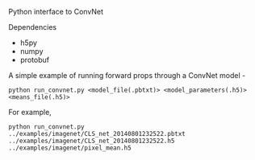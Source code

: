 Python interface to ConvNet

Dependencies
- h5py
- numpy
- protobuf

A simple example of running forward props through a ConvNet model -
```
python run_convnet.py <model_file(.pbtxt)> <model_parameters(.h5)> <means_file(.h5)>
```
For example,
```
python run_convnet.py ../examples/imagenet/CLS_net_20140801232522.pbtxt ../examples/imagenet/CLS_net_20140801232522.h5 ../examples/imagenet/pixel_mean.h5
```
